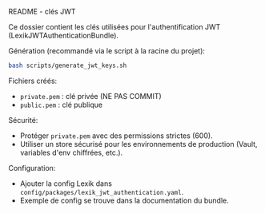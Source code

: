 README - clés JWT

Ce dossier contient les clés utilisées pour l'authentification JWT (LexikJWTAuthenticationBundle).

Génération (recommandé via le script à la racine du projet):

```bash
bash scripts/generate_jwt_keys.sh
```

Fichiers créés:

- `private.pem` : clé privée (NE PAS COMMIT)
- `public.pem`  : clé publique

Sécurité:

- Protéger `private.pem` avec des permissions strictes (600).
- Utiliser un store sécurisé pour les environnements de production (Vault, variables d'env chiffrées, etc.).

Configuration:

- Ajouter la config Lexik dans `config/packages/lexik_jwt_authentication.yaml`.
- Exemple de config se trouve dans la documentation du bundle.

